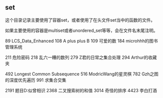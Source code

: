 ## set

这个目录记录主要使用了容器set，或者使用了在头文件set当中的函数的文件。

如果主要使用的容器是multiset或者unordered_set等等，会在文件名末尾注明。

89 LCS_Data_Enhanced 108 A plus plus B 109 可爱的数 184 microhhh的图书管理系统

211 危险密码 218 乱六一糟的数列 279 Z君的日常之集合处理 294 Arthur的收藏夹

492 Longest Common Subsequence 516 ModricWang的星灵棋 782 Gzh之图的深度优先遍历 991 求集合交集

2191 题目D:似曾相识 2368 二叉搜索树的和值 3014 奇怪的排序 4423 李白打酒